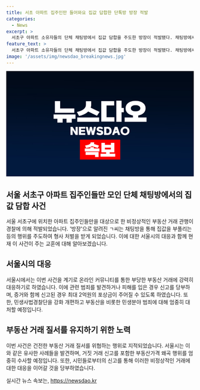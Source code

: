 ```yaml
---
title: 서초 아파트 집주인만 들어와요 집값 답합한 단톡방 방장 적발
categories:
  - News
excerpt: >
  서초구 아파트 소유자들의 단체 채팅방에서 집값 담합을 주도한 방장이 적발됐다. 채팅방에서 매물을 모니터링하면서 매매 가격을 높이도록 유도하고, 공인중개사들을 협박하며 부동산 정보를 왜곡한 혐의로 수사 중이다. 서울시는 관련 범죄를 신고할 경우 최대 2억원의 포상금을 제공하며, 민생사법경찰국을 강화하여 민생분야 범죄에 엄중히 대처할 예정이다. 부동산 시장의 건전한 거래 질서를 위협하는 이번 사건에 대한 관심이 높아지고 있다. (단어 수: 123)
feature_text: >
  서초구 아파트 소유자들의 단체 채팅방에서 집값 담합을 주도한 방장이 적발됐다. 채팅방에서 매물을 모니터링하면서 매매 가격을 높이도록 유도하고, 공인중개사들을 협박하며 부동산 정보를 왜곡한 혐의로 수사 중이다. 서울시는 관련 범죄를 신고할 경우 최대 2억원의 포상금을 제공하며, 민생사법경찰국을 강화하여 민생분야 범죄에 엄중히 대처할 예정이다. 부동산 시장의 건전한 거래 질서를 위협하는 이번 사건에 대한 관심이 높아지고 있다. (단어 수: 123)
image: '/assets/img/newsdao_breakingnews.jpg'
---
```


<p><img src="/assets/img/newsdao_breakingnews.jpg" alt="flaretime 속보" /></p>

<h2 data-ke-size="size26">서울 서초구 아파트 집주인들만 모인 단체 채팅방에서의 집값 담합 사건</h2>

<p data-ke-size="size16">서울 서초구에 위치한 아파트 집주인들만을 대상으로 한 비정상적인 부동산 거래 관행이 경찰에 의해 적발되었습니다. '방장'으로 알려진 ㄱ씨는 채팅방을 통해 집값을 부풀리는 등의 행위를 주도하여 형사 처벌을 받게 되었습니다. 이에 대한 서울시의 대응과 함께 현재 이 사건이 주는 교훈에 대해 알아보겠습니다.</p>

<h2 data-ke-size="size26">서울시의 대응</h2>

<p data-ke-size="size16">서울시에서는 이번 사건을 계기로 온라인 커뮤니티를 통한 부당한 부동산 거래에 강력히 대응하기로 하였습니다. 이에 관련 범죄를 발견하거나 피해를 입은 경우 신고를 당부하며, 증거와 함께 신고된 경우 최대 2억원의 포상금이 주어질 수 있도록 하였습니다. 또한, 민생사법경찰단을 강화 개편하고 부동산을 비롯한 민생분야 범죄에 대해 엄중히 대처할 예정입니다.</p>

<h2 data-ke-size="size26">부동산 거래 질서를 유지하기 위한 노력</h2>

<p data-ke-size="size16">이번 사건은 건전한 부동산 거래 질서를 위협하는 행위로 지적되었습니다. 서울시는 이와 같은 유사한 사례들을 발견하며, 거짓 거래 신고를 포함한 부동산가격 왜곡 행위를 엄중히 수사할 예정입니다. 또한, 시민들로부터의 신고를 통해 이러한 비정상적인 거래에 대한 대응을 이어갈 것을 당부하였습니다. </p>
실시간 뉴스 속보는, <a href="https://newsdao.kr" rel="dofollow">https://newsdao.kr</a>


